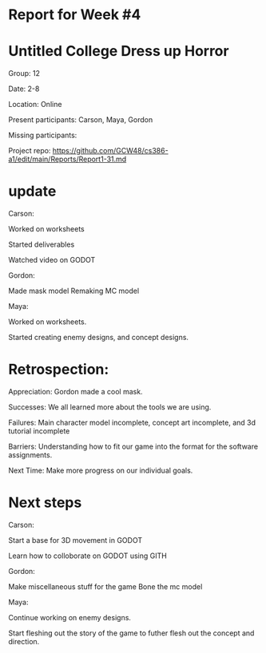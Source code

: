 # Report for Week #4

# Untitled College Dress up Horror 

Group: 12

Date: 2-8

Location: Online

Present participants: Carson, Maya, Gordon

Missing participants: 

Project repo: https://github.com/GCW48/cs386-a1/edit/main/Reports/Report1-31.md

# update 

Carson:

Worked on worksheets

Started deliverables

Watched video on GODOT


Gordon:

Made mask model
Remaking MC model


Maya: 

Worked on worksheets.

Started creating enemy designs, and concept designs.

# Retrospection:


Appreciation: Gordon made a cool mask.

Successes: We all learned more about the tools we are using.

Failures: Main character model incomplete, concept art incomplete, and 3d tutorial incomplete

Barriers: Understanding how to fit our game into the format for the software assignments. 

Next Time: Make more progress on our individual goals.

# Next steps 


Carson: 

Start a base for 3D movement in GODOT

Learn how to colloborate on GODOT using GITH


Gordon:

Make miscellaneous stuff for the game
Bone the mc model

Maya: 

Continue working on enemy designs.

Start fleshing out the story of the game to futher flesh out the concept and direction.

